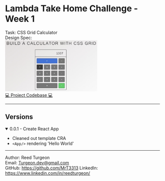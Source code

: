 # Lambda Take Home Challenge - Week 1
Task: CSS Grid Calculator  
Design Spec:   
<img src="assets/DesignSpec.png" width='300'>   
[💻 Project Codebase 💻](https://github.com/MrT3313/Lambda_TakeHomeChallenge_Wk1)

---
## Versions 

<details open>
<summary>0.0.1 - Create React App</summary>

- Cleaned out template CRA
- `<App/>` rendering 'Hello World' 
</details>

--- 
Author: Reed Turgeon  
Email: Turgeon.dev@gmail.com  
GitHub: https://github.com/MrT3313
LinkedIn: https://www.linkedin.com/in/reedturgeon/  

